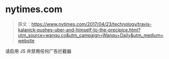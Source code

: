# nytimes.com

> 原文：<https://www.nytimes.com/2017/04/23/technology/travis-kalanick-pushes-uber-and-himself-to-the-precipice.html?utm_source=wanqu.co&utm_campaign=Wanqu+Daily&utm_medium=website>

请启用 JS 并禁用任何广告拦截器